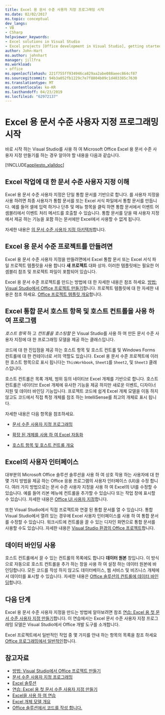 ```yaml
---
title: Excel 용 문서 수준 사용자 지정 프로그래밍 시작
ms.date: 02/02/2017
ms.topic: conceptual
dev_langs:
- VB
- CSharp
helpviewer_keywords:
- Excel solutions in Visual Studio
- Excel projects [Office development in Visual Studio], getting started
author: John-Hart
ms.author: johnhart
manager: jillfra
ms.workload:
- office
ms.openlocfilehash: 221f755ff934946ca829aa2abe088aeec864cf87
ms.sourcegitcommit: 94b3a052fb1229c7e7f8804b09c1d403385c7630
ms.translationtype: MT
ms.contentlocale: ko-KR
ms.lasthandoff: 04/23/2019
ms.locfileid: "62972137"
---
```

# <a name="get-started-programming-document-level-customizations-for-excel"></a>Excel 용 문서 수준 사용자 지정 프로그래밍 시작
  바로 시작 하는 Visual Studio를 사용 하 여 Microsoft Office Excel 용 문서 수준 사용자 지정 만들기를 하는 경우 알아야 할 내용을 다음과 같습니다.

 [!INCLUDE[appliesto_xlalldoc](../vsto/includes/appliesto-xlalldoc-md.md)]

## <a name="understand-how-document-level-customizations-for-excel-work"></a>Excel 작업에 대 한 문서 수준 사용자 지정 이해
 Excel 용 문서 수준 사용자 지정은 단일 통합 문서를 기반으로 합니다. 를 사용자 지정을 사용 하려면 최종 사용자가 통합 문서를 또는 Excel 서식 파일에서 통합 문서를 만듭니다. 예를 들어 셀에 입력 하거나 단추 및 메뉴 항목을 클릭 하면 통합 문서에서 이벤트 어셈블리에서 이벤트 처리 메서드를 호출할 수 있습니다. 통합 문서를 닫을 때 사용자 지정에서 제공 하는 기능을 포함 하는 문서에만 Excel에서 사용할 수 없게 됩니다.

 자세한 내용은 [의 문서 수준 사용자 지정 아키텍처](../vsto/architecture-of-document-level-customizations.md)합니다.

## <a name="create-document-level-projects-for-excel"></a>Excel 용 문서 수준 프로젝트를 만들려면
 Excel 용 문서 수준 사용자 지정을 만들려면에서 Excel 통합 문서 또는 Excel 서식 파일 프로젝트 템플릿을 사용 합니다 **새 프로젝트** 대화 상자. 이러한 템플릿에는 필요한 어셈블리 참조 및 프로젝트 파일이 포함되어 있습니다.

 Excel 용 문서 수준 프로젝트를 만드는 방법에 대 한 자세한 내용은 참조 하세요. [방법: Visual Studio에서 Office 프로젝트 만들기](../vsto/how-to-create-office-projects-in-visual-studio.md)합니다. 프로젝트 템플릿에 대 한 자세한 내용은 참조 하세요. [Office 프로젝트 템플릿 개요](../vsto/office-project-templates-overview.md)합니다.

## <a name="program-excel-workbooks-by-using-host-items-and-host-controls"></a>Excel 통합 문서 호스트 항목 및 호스트 컨트롤을 사용 하 여 프로그램
 *호스트 항목* 하 고 *컨트롤을 호스팅할* 은 Visual Studio를 사용 하 여 만든 문서 수준 사용자 지정에 대 한 프로그래밍 모델을 제공 하는 클래스입니다.

 코드에 대 한 진입점을 제공 하는 호스트 항목 및 호스트 컨트롤 및 Windows Forms 컨트롤에 대 한 컨테이너로 서의 역할도 있습니다. Excel 용 문서 수준 프로젝트에 이러한 호스트 항목으로 표시 됩니다는 `ThisWorkbook`, `Sheet1`를 `Sheet2`, 및 `Sheet3` 클래스입니다.

 호스트 컨트롤은 목록 개체, 범위 등의 네이티브 Excel 개체를 기반으로 합니다. 호스트 컨트롤은 네이티브 Excel 개체에 유사한 기능을 제공 하지만 새로운 이벤트, 디자이너 지원 및 데이터 바인딩 기능입니다. 프로젝트 코드에 쉽게 Excel 개체 모델을 이동 하지 않고도 코드에서 직접 특정 개체를 참조 하는 IntelliSense를 최고의 개체로 표시 됩니다.

 자세한 내용은 다음 항목을 참조하세요.

- [문서 수준 사용자 지정 프로그래밍](../vsto/programming-document-level-customizations.md)

- [확장 된 개체를 사용 하 여 Excel 자동화](../vsto/automating-excel-by-using-extended-objects.md)

- [호스트 항목 및 호스트 컨트롤 개요](../vsto/host-items-and-host-controls-overview.md)

## <a name="customize-the-user-interface-of-excel"></a>Excel의 사용자 인터페이스
 대부분의 Microsoft Office 솔루션 솔루션을 사용 하 여 상호 작용 하는 사용자에 대 한 몇 가지 방법을 제공 하는 Office 응용 프로그램의 사용자 인터페이스 (UI)을 수정 합니다. 여러 가지 방법으로는 문서 수준 사용자 지정을 사용 하 여 Excel의 UI를 수정할 수 있습니다. 예를 들어 리본 메뉴에 컨트롤을 추가할 수 있습니다 또는 작업 창에 표시할 수 있습니다. 자세한 내용은 [Office UI 사용자 지정](../vsto/office-ui-customization.md)합니다.

 또한 Visual Studio에서 직접 프로젝트와 연결 된 통합 문서를 열 수 있습니다. 통합 Visual Studio에서 열려 있는 경우에 Excel 사용자 인터페이스를 사용 하 여 통합 문서를 수정할 수 있습니다. 워크시트에 컨트롤을 끌 수 있는 디자인 화면으로 통합 문서를 사용할 수도 있습니다. 자세한 내용은 [Visual Studio 환경의 Office 프로젝트](../vsto/office-projects-in-the-visual-studio-environment.md)합니다.

## <a name="use-data-binding"></a>데이터 바인딩 사용
 호스트 컨트롤에서 끌 수 있는 컨트롤의 목록에도 합니다 **데이터 원본** 창입니다. 이 방식으로 자동으로 호스트 컨트롤을 추가 하는 창을 사용 하 여 설정 하는 데이터 원본에 바인딩합니다. 모든 코드를 작성 하지 않고도 데이터베이스, 웹 서비스 및 비즈니스 개체에서 데이터를 표시할 수 있습니다. 자세한 내용은 [Office 솔루션의 컨트롤에 데이터 바인딩](../vsto/binding-data-to-controls-in-office-solutions.md)합니다.

## <a name="next-steps"></a>다음 단계
 Excel 용 문서 수준 사용자 지정을 만드는 방법에 알아보려면 참조 [연습: Excel 용 첫 문서 수준 사용자 지정 만들기](../vsto/walkthrough-creating-your-first-document-level-customization-for-excel.md)합니다. 이 연습에서는 Excel 문서 수준 사용자 지정 프로그래밍 모델은 Visual Studio에서 Office 개발 도구를 소개합니다.

 Excel 프로젝트에서 일반적인 작업 중 몇 가지를 안내 하는 항목의 목록을 참조 하세요 [Office 프로그래밍에서 일반적인](../vsto/common-tasks-in-office-programming.md)합니다.

## <a name="see-also"></a>참고자료
- [방법: Visual Studio에서 Office 프로젝트 만들기](../vsto/how-to-create-office-projects-in-visual-studio.md)
- [문서 수준 사용자 지정 프로그래밍](../vsto/programming-document-level-customizations.md)
- [Excel 솔루션](../vsto/excel-solutions.md)
- [연습: Excel 용 첫 문서 수준 사용자 지정 만들기](../vsto/walkthrough-creating-your-first-document-level-customization-for-excel.md)
- [Excel을 사용 하 여 연습](../vsto/walkthroughs-using-excel.md)
- [Excel 개체 모델 개요](../vsto/excel-object-model-overview.md)
- [Office 솔루션에서 코드를 작성 합니다.](../vsto/writing-code-in-office-solutions.md)
